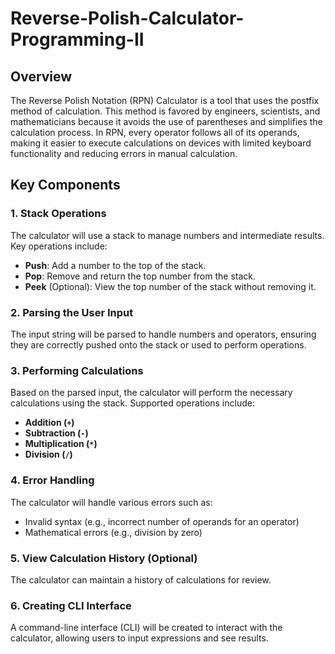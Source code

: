 # Reverse-Polish-Calculator-Programming-II

## Overview

The Reverse Polish Notation (RPN) Calculator is a tool that uses the postfix method of calculation. This method is favored by engineers, scientists, and mathematicians because it avoids the use of parentheses and simplifies the calculation process. In RPN, every operator follows all of its operands, making it easier to execute calculations on devices with limited keyboard functionality and reducing errors in manual calculation.

## Key Components

### 1. Stack Operations

The calculator will use a stack to manage numbers and intermediate results. Key operations include:

- **Push**: Add a number to the top of the stack.
- **Pop**: Remove and return the top number from the stack.
- **Peek** (Optional): View the top number of the stack without removing it.

### 2. Parsing the User Input

The input string will be parsed to handle numbers and operators, ensuring they are correctly pushed onto the stack or used to perform operations.

### 3. Performing Calculations

Based on the parsed input, the calculator will perform the necessary calculations using the stack. Supported operations include:

- **Addition (`+`)**
- **Subtraction (`-`)**
- **Multiplication (`*`)**
- **Division (`/`)**

### 4. Error Handling

The calculator will handle various errors such as:

- Invalid syntax (e.g., incorrect number of operands for an operator)
- Mathematical errors (e.g., division by zero)

### 5. View Calculation History (Optional)

The calculator can maintain a history of calculations for review.

### 6. Creating CLI Interface

A command-line interface (CLI) will be created to interact with the calculator, allowing users to input expressions and see results.
